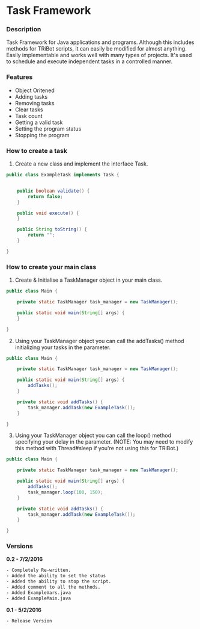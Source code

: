 # Task Framework

### Description
Task Framework for Java applications and programs. Although this includes methods for TRiBot scripts, it can easily be modified for almost anything. Easily implementable and works well with many types of projects. It's used to schedule and execute independent tasks in a controlled manner.

### Features
* Object Oritened
* Adding tasks
* Removing tasks
* Clear tasks
* Task count
* Getting a valid task
* Setting the program status
* Stopping the program

### How to create a task
1. Create a new class and implement the interface Task.
```java
public class ExampleTask implements Task {


    public boolean validate() {
        return false;
    }

    public void execute() {
    }

    public String toString() {
        return "";
    }

}
```

### How to create your main class
1. Create & Initialise a TaskManager object in your main class.
```java
public class Main {

    private static TaskManager task_manager = new TaskManager();

    public static void main(String[] args) {
    }

}
```
2. Using your TaskManager object you can call the addTasks() method initializing your tasks in the parameter.
```java
public class Main {

    private static TaskManager task_manager = new TaskManager();

    public static void main(String[] args) {
        addTasks();
    }

    private static void addTasks() {
        task_manager.addTask(new ExampleTask());
    }

}
```
3. Using your TaskManager object you can call the loop() method specifying your delay in the parameter. (NOTE: You may need to modify this method with Thread#sleep if you're not using this for TRiBot.)
```java
public class Main {

    private static TaskManager task_manager = new TaskManager();

    public static void main(String[] args) {
        addTasks();
        task_manager.loop(100, 150);
    }

    private static void addTasks() {
        task_manager.addTask(new ExampleTask());
    }

}
```

### Versions
**0.2 - 7/2/2016**
```sh
- Completely Re-written.
- Added the ability to set the status
- Added the ability to stop the script.
- Added comment to all the methods.
- Added ExampleVars.java
- Added ExampleMain.java
```
**0.1 - 5/2/2016**
```sh
- Release Version
```
